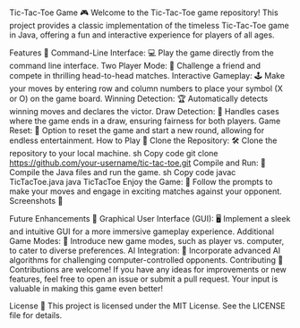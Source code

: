 Tic-Tac-Toe Game 🎮
Welcome to the Tic-Tac-Toe game repository! This project provides a classic implementation of the timeless Tic-Tac-Toe game in Java, offering a fun and interactive experience for players of all ages.

Features 🌟
Command-Line Interface: 💻 Play the game directly from the command line interface.
Two Player Mode: 👥 Challenge a friend and compete in thrilling head-to-head matches.
Interactive Gameplay: 🕹️ Make your moves by entering row and column numbers to place your symbol (X or O) on the game board.
Winning Detection: 🏆 Automatically detects winning moves and declares the victor.
Draw Detection: 🤝 Handles cases where the game ends in a draw, ensuring fairness for both players.
Game Reset: 🔁 Option to reset the game and start a new round, allowing for endless entertainment.
How to Play 🚀
Clone the Repository: 🛠️ Clone the repository to your local machine.
sh
Copy code
git clone https://github.com/your-username/tic-tac-toe.git
Compile and Run: 🚀 Compile the Java files and run the game.
sh
Copy code
javac TicTacToe.java
java TicTacToe
Enjoy the Game: 🎉 Follow the prompts to make your moves and engage in exciting matches against your opponent.
Screenshots 📸

Future Enhancements 🚀
Graphical User Interface (GUI): 🖥️ Implement a sleek and intuitive GUI for a more immersive gameplay experience.
Additional Game Modes: 🔄 Introduce new game modes, such as player vs. computer, to cater to diverse preferences.
AI Integration: 🤖 Incorporate advanced AI algorithms for challenging computer-controlled opponents.
Contributing 🤝
Contributions are welcome! If you have any ideas for improvements or new features, feel free to open an issue or submit a pull request. Your input is valuable in making this game even better!

License 📝
This project is licensed under the MIT License. See the LICENSE file for details.

